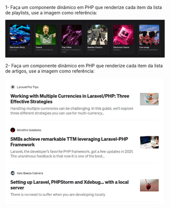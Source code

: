 1- Faça um componente dinâmico em PHP que renderize cada item da lista de playlists, use a imagem como referência:

![playlist](./docs/playlist.png)

2- Faça um componente dinâmico em PHP que renderize cada item da lista de artigos, use a imagem como referência:

![articles](./docs/articles.png)

